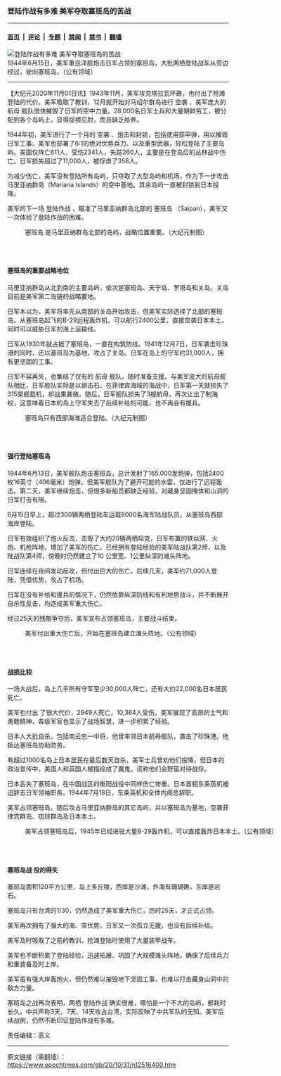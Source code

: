 ### 登陆作战有多难 美军夺取塞班岛的苦战

---

#### [首页](../../../..?n12516400) &nbsp;|&nbsp; [评论](../../../../../epoch-comment?n12516400) &nbsp;|&nbsp; [专题](../../../../../epoch-special?n12516400) &nbsp;|&nbsp; [禁闻](../../../../../epoch-news?n12516400) &nbsp;|&nbsp; [禁书](../../../../../books?n12516400) &nbsp;|&nbsp; [翻墙](https://github.com/gfw-breaker/nogfw/blob/master/README.md?n12516400)


<div><img alt="登陆作战有多难 美军夺取塞班岛的苦战" class="attachment-djy_600_400 size-djy_600_400 wp-post-image" src="https://i.epochtimes.com/assets/uploads/2020/11/LVTs_move_toward_Saipan_past_bombarding_cruisers_on_15_June_1944_80-G-231838-600x400.jpg"/>
<div class="caption">
 1944年6月15日，美军重巡洋舰炮击日军占领的塞班岛，大批两栖登陆战车从旁边经过，驶向塞班岛。（公有领域）
</div></div><hr/><div class="post_content" id="artbody" itemprop="articleBody">
 <!-- article content begin -->
 <p>
  【大纪元2020年11月01日讯】1943年11月，美军攻克塔拉瓦环礁，也付出了抢滩登陆的代价。美军吸取了教训，12月就开始对马绍尔群岛进行
  <ok href="https://www.epochtimes.com/gb/tag/%E7%A9%BA%E8%A2%AD.html">
   空袭
  </ok>
  ，美军庞大的
  <ok href="https://www.epochtimes.com/gb/tag/%E8%88%AA%E6%AF%8D.html">
   航母
  </ok>
  舰队很快摧毁了日军的空中力量。28,000名日军士兵和大量朝鲜劳工，被分配到各个岛屿上，显得捉襟见肘，而且缺乏给养。
 </p>
 <p>
  1944年初，美军进行了一个月的
  <ok href="https://www.epochtimes.com/gb/tag/%E7%A9%BA%E8%A2%AD.html">
   空袭
  </ok>
  、炮击和封锁，包括使用穿甲弹，用以摧毁日军工事。美军也部署了6:1的绝对优势兵力、以及重型武器，轻松登陆了主要岛屿。美国仅阵亡611人，受伤2341人，失踪260人，主要是在登岛后的丛林战中伤亡。日军损失超过了11,000人，被俘虏了358人。
 </p>
 <p>
  为减少伤亡，美军没有登陆所有岛屿，只夺取了大型岛屿和机场，作为下一步攻击马里亚纳群岛（Mariana Islands）的空中基地。其余岛屿一直被封锁到日本投降。
 </p>
 <p>
  美军的下一场
  <ok href="https://www.epochtimes.com/gb/tag/%E7%99%BB%E9%99%86%E4%BD%9C%E6%88%98.html">
   登陆作战
  </ok>
  ，瞄准了马里亚纳群岛北部的
  <ok href="https://www.epochtimes.com/gb/tag/%E5%A1%9E%E7%8F%AD%E5%B2%9B.html">
   塞班岛
  </ok>
  （Saipan），美军又一次体验了登陆作战的困难。
 </p>
 <figure aria-describedby="caption-attachment-12516422" class="wp-caption aligncenter" id="attachment_12516422" style="width: 600px">
  <ok href="https://i.epochtimes.com/assets/uploads/2020/11/Saipan-Island_Big-map_19440615.jpg" target="_blank">
   <img alt="" class="size-large wp-image-12516422" src="https://i.epochtimes.com/assets/uploads/2020/11/Saipan-Island_Big-map_19440615-600x374.jpg"/>
  </ok>
  <br/><figcaption class="wp-caption-text" id="caption-attachment-12516422">
   <ok href="https://www.epochtimes.com/gb/tag/%E5%A1%9E%E7%8F%AD%E5%B2%9B.html">
    塞班岛
   </ok>
   是马里亚纳群岛北部的岛屿，战略位置重要。（大纪元制图）
  </figcaption><br/>
 </figure><br/>
 <h4>
  <strong>
   塞班岛的重要战略地位
  </strong>
 </h4>
 <p>
  马里亚纳群岛从北到南的主要岛屿，依次是塞班岛、天宁岛、罗塔岛和关岛。关岛目前是美军第二岛链的战略要地。
 </p>
 <p>
  日军本以为，美军将率先从南部的关岛开始攻击，但美军实际选择了北部的塞班岛。从塞班岛起飞的B-29远程轰炸机，可以航行2400公里，直接空袭日本本土，同时可以威胁日军的海上运输线。
 </p>
 <p>
  日军从1930年就占据了塞班岛，一直在构筑防线。1941年12月7日，日军袭击珍珠港的同时，还以塞班岛为基地，攻占了关岛。日军在岛上的守军约31,000人，拥有更坚固的工事。
 </p>
 <p>
  日军不容再失，也集结了仅有的
  <ok href="https://www.epochtimes.com/gb/tag/%E8%88%AA%E6%AF%8D.html">
   航母
  </ok>
  舰队，随时准备支援。与美军庞大的航母舰队相比，日军舰队实际是以卵击石。在菲律宾海域的海战中，日军第一天就损失了315架舰载机，却战果甚微。随后，日军舰队损失了3艘航母，再次让出了制海权，这意味着日本的岛上守军失去了后续补给的可能，也不再会有援兵。
 </p>
 <figure aria-describedby="caption-attachment-12516423" class="wp-caption aligncenter" id="attachment_12516423" style="width: 600px">
  <ok href="https://i.epochtimes.com/assets/uploads/2020/11/Battle-of-Saipan_19440615.jpg" target="_blank">
   <img alt="" class="size-large wp-image-12516423" src="https://i.epochtimes.com/assets/uploads/2020/11/Battle-of-Saipan_19440615-600x371.jpg"/>
  </ok>
  <br/><figcaption class="wp-caption-text" id="caption-attachment-12516423">
   塞班岛只有西部海滩适合登陆。（大纪元制图）
  </figcaption><br/>
 </figure><br/>
 <h4>
  <strong>
   强行登陆塞班岛
  </strong>
 </h4>
 <p>
  1944年6月13日，美军舰队炮击塞班岛，总计发射了165,000发炮弹，包括2400枚16英寸（406毫米）炮弹。但美军舰队为了避开可能的水雷，仅进行了远程轰击。第二天，美军继续炮击，但很多新船员都缺乏经验，对藏身坚固掩体和山洞的日军打击有限。
 </p>
 <p>
  6月15日早上，超过300辆两栖登陆车运载8000名海军陆战队员，从塞班岛西部海岸登陆。
 </p>
 <p>
  日军有效组织了炮火反击，击毁了大约20辆两栖坦克，日军布置的铁丝网、火炮、机枪阵地，增加了美军的伤亡。已经拥有登陆经验的美军陆战队第2师，以及陆战队第4师，傍晚时仍然建立了10 公里宽、1公里纵深的滩头阵地。
 </p>
 <p>
  日军连续在夜间发动反攻，但付出巨大的伤亡。后续几天，美军约71,000人登陆，凭借优势，攻占了机场。
 </p>
 <p>
  日军在没有补给和援兵的情况下，仍然依靠纵深防线和有利地势战斗，并不断展开自杀性反击，均造成美军重大伤亡。
 </p>
 <p>
  经过25天的残酷争夺后，美军宣布占领塞班岛，主要战斗结束。
 </p>
 <figure aria-describedby="caption-attachment-12516429" class="wp-caption aligncenter" id="attachment_12516429" style="width: 600px">
  <ok href="https://i.epochtimes.com/assets/uploads/2020/11/Red_Beach_-2.jpg" target="_blank">
   <img alt="" class="size-large wp-image-12516429" src="https://i.epochtimes.com/assets/uploads/2020/11/Red_Beach_-2-600x450.jpg"/>
  </ok>
  <br/><figcaption class="wp-caption-text" id="caption-attachment-12516429">
   美军付出重大伤亡后，开始在塞班岛建立滩头阵地。（公有领域）
  </figcaption><br/>
 </figure><br/>
 <h4>
  <strong>
   战损比较
  </strong>
 </h4>
 <p>
  一场大战后，岛上几乎所有守军至少30,000人阵亡，还有大约22,000名日本居民死亡。
 </p>
 <p>
  美军也付出 了很大代价，2949人死亡，10,364人受伤。美军展现了高昂的士气和勇敢精神，各级军官也显示了战场智慧，进一步积累了经验。
 </p>
 <p>
  日本人大批自杀，包括南云忠一中将，他曾率领日本航母舰队，袭击了珍珠港。他抵达塞班岛协助防务。
 </p>
 <p>
  有超过1000名岛上日本居民在最后数天自杀，美军士兵曾劝他们投降，但日本的政治宣传中，美国人和英国人被描绘成了魔鬼，谎称他们会野蛮对待战俘。
 </p>
 <p>
  日本丢失了塞班岛，在中国战区的衡阳战役中同样伤亡惨重。日本首相东条英机被迫辞去日军领袖职务。1944年7月18日，东条英机和全体内阁总辞职。
 </p>
 <p>
  美军占领塞班岛，随后攻占马里亚纳群岛的其它岛屿，并以塞班岛为基地，空袭菲律宾群岛、琉球群岛及日本本土。
 </p>
 <figure aria-describedby="caption-attachment-12516433" class="wp-caption aligncenter" id="attachment_12516433" style="width: 600px">
  <ok href="https://i.epochtimes.com/assets/uploads/2020/11/Isley_field_end_of_war_lg.jpg" target="_blank">
   <img alt="" class="size-large wp-image-12516433" src="https://i.epochtimes.com/assets/uploads/2020/11/Isley_field_end_of_war_lg-600x429.jpg"/>
  </ok>
  <br/><figcaption class="wp-caption-text" id="caption-attachment-12516433">
   美军占领塞班岛后，1945年已经进驻大量B-29轰炸机，可以直接轰炸日本本土。（公有领域）
  </figcaption><br/>
 </figure><br/>
 <h4>
  <strong>
   塞班岛战
  </strong>
  <strong>
   役的得失
  </strong>
 </h4>
 <p>
  塞班岛面积120平方公里，岛上多丘陵，西岸是沙滩，外海有珊瑚礁，东岸是岩石。
 </p>
 <p>
  塞班岛只有台湾的1/30，仍然造成了美军重大伤亡，历时25天，才正式占领。
 </p>
 <p>
  美军再次拥有了强大的海、空优势，日军又一次孤立无援，也没有后续补给。
 </p>
 <p>
  美军及时吸取了之前的教训，抢滩登陆时使用了大量装甲战车。
 </p>
 <p>
  美军也不断积累了登陆经验，迅速拓展、巩固了大规模滩头阵地，确保了后续兵力和重装备及时上岸。
 </p>
 <p>
  美军虽有强大岸轰炮火，但仍然难以摧毁地下坚固工事，也难以打击藏身山洞中的敌方力量。
 </p>
 <p>
  塞班岛之战再次表明，两栖
  <ok href="https://www.epochtimes.com/gb/tag/%E7%99%BB%E9%99%86%E4%BD%9C%E6%88%98.html">
   登陆作战
  </ok>
  确实很难，哪怕是一个不大的岛屿，都耗时长久。中共声称3天、7天、14天攻占台湾，实际反映了中共军队的无知。美军后续战例，仍然不断印证登陆作战有多难。
 </p>
 <p>
  责任编辑：高义
 </p>
 <!-- article content end -->
 <div id="below_article_ad">
 </div>
</div>


---

原文链接（需翻墙）：https://www.epochtimes.com/gb/20/10/31/n12516400.htm